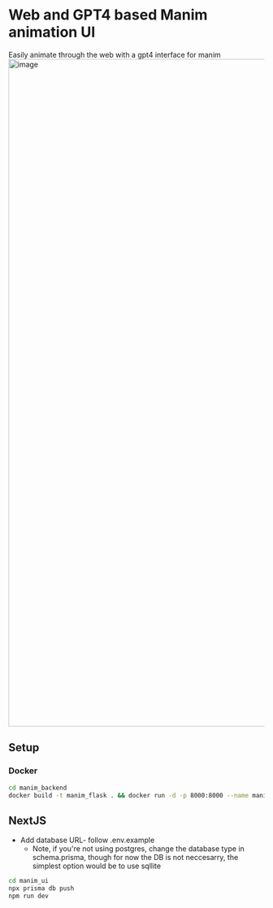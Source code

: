 # Web and GPT4 based Manim animation UI

Easily animate through the web with a gpt4 interface for manim
<img width="1315" alt="image" src="https://user-images.githubusercontent.com/97781863/227605416-16514ceb-9286-424e-8538-9d7a92a2149f.png">

## Setup

### Docker

```bash
cd manim_backend
docker build -t manim_flask . && docker run -d -p 8000:8000 --name manim_flask_container manim_flask
```

## NextJS

- Add database URL- follow .env.example
  - Note, if you're not using postgres, change the database type in schema.prisma, though for now the DB is not neccesarry, the simplest option would be to use sqllite

```bash
cd manim_ui
npx prisma db push
npm run dev
```
